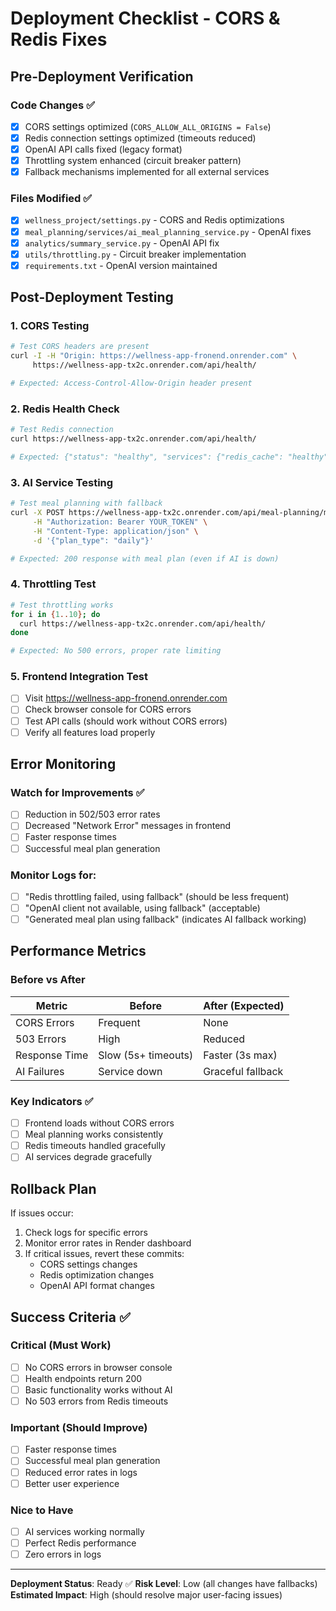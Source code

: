 # Deployment Checklist - CORS & Redis Fixes

## Pre-Deployment Verification

### Code Changes ✅
- [x] CORS settings optimized (`CORS_ALLOW_ALL_ORIGINS = False`)
- [x] Redis connection settings optimized (timeouts reduced)
- [x] OpenAI API calls fixed (legacy format)
- [x] Throttling system enhanced (circuit breaker pattern)
- [x] Fallback mechanisms implemented for all external services

### Files Modified ✅
- [x] `wellness_project/settings.py` - CORS and Redis optimizations
- [x] `meal_planning/services/ai_meal_planning_service.py` - OpenAI fixes
- [x] `analytics/summary_service.py` - OpenAI API fix
- [x] `utils/throttling.py` - Circuit breaker implementation
- [x] `requirements.txt` - OpenAI version maintained

## Post-Deployment Testing

### 1. CORS Testing
```bash
# Test CORS headers are present
curl -I -H "Origin: https://wellness-app-fronend.onrender.com" \
     https://wellness-app-tx2c.onrender.com/api/health/

# Expected: Access-Control-Allow-Origin header present
```

### 2. Redis Health Check
```bash
# Test Redis connection
curl https://wellness-app-tx2c.onrender.com/api/health/

# Expected: {"status": "healthy", "services": {"redis_cache": "healthy"}}
```

### 3. AI Service Testing
```bash
# Test meal planning with fallback
curl -X POST https://wellness-app-tx2c.onrender.com/api/meal-planning/meal-plans/generate/ \
     -H "Authorization: Bearer YOUR_TOKEN" \
     -H "Content-Type: application/json" \
     -d '{"plan_type": "daily"}'

# Expected: 200 response with meal plan (even if AI is down)
```

### 4. Throttling Test
```bash
# Test throttling works
for i in {1..10}; do
  curl https://wellness-app-tx2c.onrender.com/api/health/
done

# Expected: No 500 errors, proper rate limiting
```

### 5. Frontend Integration Test
- [ ] Visit https://wellness-app-fronend.onrender.com
- [ ] Check browser console for CORS errors
- [ ] Test API calls (should work without CORS errors)
- [ ] Verify all features load properly

## Error Monitoring

### Watch for Improvements ✅
- [ ] Reduction in 502/503 error rates
- [ ] Decreased "Network Error" messages in frontend
- [ ] Faster response times
- [ ] Successful meal plan generation

### Monitor Logs for:
- [ ] "Redis throttling failed, using fallback" (should be less frequent)
- [ ] "OpenAI client not available, using fallback" (acceptable)
- [ ] "Generated meal plan using fallback" (indicates AI fallback working)

## Performance Metrics

### Before vs After
| Metric | Before | After (Expected) |
|--------|--------|------------------|
| CORS Errors | Frequent | None |
| 503 Errors | High | Reduced |
| Response Time | Slow (5s+ timeouts) | Faster (3s max) |
| AI Failures | Service down | Graceful fallback |

### Key Indicators ✅
- [ ] Frontend loads without CORS errors
- [ ] Meal planning works consistently
- [ ] Redis timeouts handled gracefully
- [ ] AI services degrade gracefully

## Rollback Plan

If issues occur:
1. Check logs for specific errors
2. Monitor error rates in Render dashboard
3. If critical issues, revert these commits:
   - CORS settings changes
   - Redis optimization changes
   - OpenAI API format changes

## Success Criteria ✅

### Critical (Must Work)
- [ ] No CORS errors in browser console
- [ ] Health endpoints return 200
- [ ] Basic functionality works without AI
- [ ] No 503 errors from Redis timeouts

### Important (Should Improve)
- [ ] Faster response times
- [ ] Successful meal plan generation
- [ ] Reduced error rates in logs
- [ ] Better user experience

### Nice to Have
- [ ] AI services working normally
- [ ] Perfect Redis performance
- [ ] Zero errors in logs

---

**Deployment Status**: Ready ✅
**Risk Level**: Low (all changes have fallbacks)
**Estimated Impact**: High (should resolve major user-facing issues)